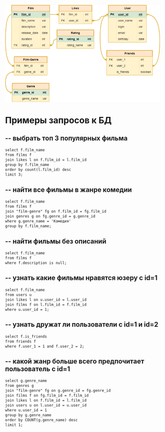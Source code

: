 ![ALT-image](https://github.com/mrSkobelev/java-filmorate/blob/update_readme/schema.png)


# Примеры запросов к БД 

## -- выбрать топ 3 популярных фильма
````
select f.film_name 
from films f 
join likes l on f.film_id = l.film_id
group by f.film_name
order by count(l.film_id) desc
limit 3;
````

## -- найти все фильмы в жанре комедии
````
select f.film_name 
from films f 
join "film-genre" fg on f.film_id = fg.film_id
join genres g on fg.genre_id = g.genre_id 
where g.genre_name = 'Комедия'
group by f.film_name;
````

## -- найти фильмы без описаний
````
select f.film_name 
from films f 
where f.description is null;
````

## -- узнать какие фильмы нравятся юзеру c id=1
````
select f.film_name 
from users u
join likes l on u.user_id = l.user_id 
join films f on l.film_id = f.film_id
where u.user_id = 1;
````

## -- узнать дружат ли пользователи с id=1 и id=2
````
select f.is_friends
from friends f 
where f.user_1 = 1 and f.user_2 = 2;
````

## -- какой жанр больше всего предпочитает пользователь с id=1
````
select g.genre_name 
from genres g 
join "film-genre" fg on g.genre_id = fg.genre_id 
join films f on fg.film_id = f.film_id 
join likes l on f.film_id = l.film_id 
join users u on l.user_id = u.user_id 
where u.user_id = 1
group by g.genre_name
order by COUNT(g.genre_name) desc
limit 1;
````
